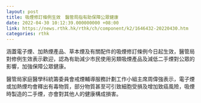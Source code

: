 ```yaml
---
layout: post
title: 吸煙修訂條例生效　醫管局指有助保障公眾健康
date: 2022-04-30 10:12:39.000000000 +08:00
link: https://news.rthk.hk/rthk/ch/component/k2/1646432-20220430.htm
categories: rthk
---
```


涵蓋電子煙、加熱煙產品、草本煙及有關配件的吸煙修訂條例今日起生效，醫管局對修例生效表示歡迎，認為有助減少市民使用另類吸煙產品及減低二手煙對公眾的影響，加強保障公眾健康。
 
醫管局家庭醫學科統籌委員會戒煙輔導服務計劃工作小組主席周偉強表示，電子煙或加熱煙均會釋出有毒物質，部分物質甚至可引致細胞受損及增加致癌風險，吸煙時製造的二手煙，亦會對其他人的健康構成損害。
